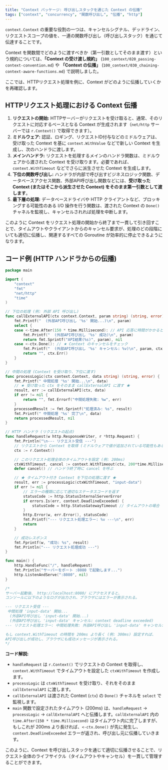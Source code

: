 ```yaml
---
title: "Context パッケージ: 呼び出しスタックを通じた Context の伝播"
tags: ["context", "concurrency", "関数呼び出し", "伝播", "http"]
---
```


`context.Context` の重要な役割の一つは、キャンセルシグナル、デッドライン、リクエストスコープの値を、一連の関数呼び出し（呼び出しスタック）を通じて伝達することです。

Context を関数間でどのように渡すべきか（第一引数としてそのまま渡す）という規約については、**「Context の受け渡し規約」** (`100_context/020_passing-context-convention.md`) や **「Context の伝播」** (`100_context/030_chaining-context-aware-functions.md`) で説明しました。

ここでは、HTTPリクエスト処理を例に、Context がどのように伝播していくかを再確認します。

## HTTPリクエスト処理における Context 伝播

1.  **リクエストの開始:** HTTPサーバーがリクエストを受け取ると、通常、そのリクエストに対応するベースとなる Context が生成されます（`net/http` サーバーでは `r.Context()` で取得できます）。
2.  **ミドルウェア:** 認証、ロギング、リクエストID付与などのミドルウェアは、受け取った Context を基に `context.WithValue` などで新しい Context を生成し、次のハンドラに渡します。
3.  **メインハンドラ:** リクエストを処理するメインのハンドラ関数は、ミドルウェアから渡された Context を受け取ります。必要であれば、`context.WithTimeout` などでさらに派生させた Context を生成します。
4.  **下位の関数呼び出し:** ハンドラが内部で呼び出すビジネスロジック関数、データベースアクセス関数、外部API呼び出し関数などには、**受け取った Context (またはそこから派生させた Context) をそのまま第一引数として渡します**。
5.  **最下層の処理:** データベースドライバや HTTP クライアントなど、ブロッキングする可能性のある I/O 操作を行う関数は、渡された Context の `Done()` チャネルを監視し、キャンセルされれば処理を中断します。

このように Context をリクエスト処理の開始から終了まで一貫して引き回すことで、タイムアウトやクライアントからのキャンセル要求が、処理のどの段階にいても適切に伝播し、関連するすべての Goroutine が効率的に停止できるようになります。

## コード例 (HTTP ハンドラからの伝播)

```go title="HTTP ハンドラから下位関数への Context 伝播"
package main

import (
	"context"
	"fmt"
	"net/http"
	"time"
)

// 下位の処理 (例: 外部 API 呼び出し)
func callExternalAPI(ctx context.Context, param string) (string, error) {
	fmt.Printf("  (外部API呼び出し '%s' 開始...)\n", param)
	select {
	case <-time.After(150 * time.Millisecond): // API 応答に時間がかかると仮定
		fmt.Printf("  (外部API呼び出し '%s' 成功)\n", param)
		return fmt.Sprintf("API結果(%s)", param), nil
	case <-ctx.Done(): // ★ Context のキャンセルをチェック
		fmt.Printf("  (外部API呼び出し '%s' キャンセル: %v)\n", param, ctx.Err())
		return "", ctx.Err()
	}
}

// 中間の処理 (Context を受け取り、下位に渡す)
func processLogic(ctx context.Context, data string) (string, error) {
	fmt.Printf(" 中間処理 '%s' 開始...\n", data)
	// ★ 受け取った ctx をそのまま callExternalAPI に渡す ★
	result, err := callExternalAPI(ctx, data)
	if err != nil {
		return "", fmt.Errorf("中間処理失敗: %w", err)
	}
	processedResult := fmt.Sprintf("処理済み: %s", result)
	fmt.Printf(" 中間処理 '%s' 完了\n", data)
	return processedResult, nil
}

// HTTP ハンドラ (リクエストの起点)
func handleRequest(w http.ResponseWriter, r *http.Request) {
	fmt.Println("\n--- リクエスト受信 ---")
	// リクエストから Context を取得 (ミドルウェアで値が追加されている可能性もある)
	ctx := r.Context()

	// このリクエスト処理全体のタイムアウトを設定 (例: 200ms)
	ctxWithTimeout, cancel := context.WithTimeout(ctx, 200*time.Millisecond)
	defer cancel() // ハンドラ終了時に cancel を呼ぶ

	// ★ タイムアウト付き Context を下位の処理に渡す ★
	result, err := processLogic(ctxWithTimeout, "input-data")
	if err != nil {
		// エラーの種類に応じて適切なステータスコードを返す
		statusCode := http.StatusInternalServerError
		if errors.Is(err, context.DeadlineExceeded) {
			statusCode = http.StatusGatewayTimeout // タイムアウトの場合
		}
		http.Error(w, err.Error(), statusCode)
		fmt.Printf("--- リクエスト処理エラー: %v ---\n", err)
		return
	}

	// 成功レスポンス
	fmt.Fprintf(w, "成功: %s", result)
	fmt.Println("--- リクエスト処理成功 ---")
}

func main() {
	http.HandleFunc("/", handleRequest)
	fmt.Println("サーバーをポート :8080 で起動します...")
	http.ListenAndServe(":8080", nil)
}

/*
サーバー起動後、 http://localhost:8080/ にアクセスすると、
コンソールに以下のようなログが出力され、ブラウザにはエラーが表示される。

--- リクエスト受信 ---
 中間処理 'input-data' 開始...
  (外部API呼び出し 'input-data' 開始...)
  (外部API呼び出し 'input-data' キャンセル: context deadline exceeded)
--- リクエスト処理エラー: 中間処理失敗: 外部API呼び出し 'input-data' キャンセル: context deadline exceeded ---

もし context.WithTimeout の時間を 200ms より長く (例: 300ms) 設定すれば、
API呼び出しが成功し、ブラウザにも成功メッセージが表示される。
*/
```

**コード解説:**

*   `handleRequest` は `r.Context()` でリクエストの Context を取得し、`context.WithTimeout` でタイムアウトを設定した `ctxWithTimeout` を作成します。
*   `processLogic` は `ctxWithTimeout` を受け取り、それをそのまま `callExternalAPI` に渡します。
*   `callExternalAPI` は渡された Context (`ctx`) の `Done()` チャネルを `select` で監視します。
*   `main` 関数で設定されたタイムアウト (200ms) は、`handleRequest` -> `processLogic` -> `callExternalAPI` へと伝播します。`callExternalAPI` 内の `time.After(150 * time.Millisecond)` はタイムアウト内に完了しますが、もしこれが 200ms より長ければ、`<-ctx.Done()` が先に発生し、`context.DeadlineExceeded` エラーが返され、呼び出し元に伝播していきます。

このように、Context を呼び出しスタックを通じて適切に伝播させることで、リクエスト全体のライフサイクル（タイムアウトやキャンセル）を一貫して管理することができます。